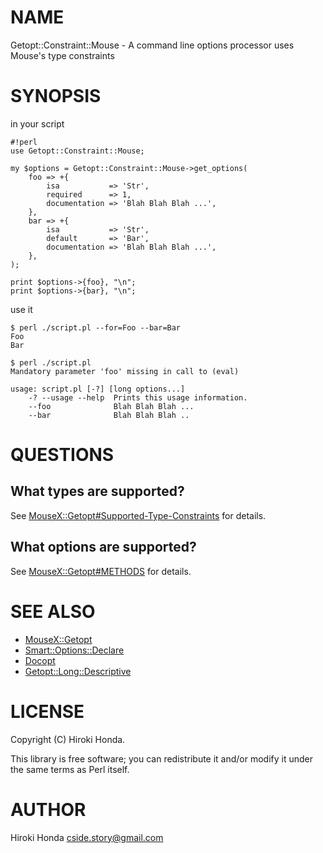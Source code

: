 # NAME

Getopt::Constraint::Mouse - A command line options processor uses Mouse's type constraints

# SYNOPSIS

in your script

    #!perl
    use Getopt::Constraint::Mouse;

    my $options = Getopt::Constraint::Mouse->get_options(
        foo => +{
            isa           => 'Str',
            required      => 1,
            documentation => 'Blah Blah Blah ...',
        },
        bar => +{
            isa           => 'Str',
            default       => 'Bar',
            documentation => 'Blah Blah Blah ...',
        },
    );

    print $options->{foo}, "\n";
    print $options->{bar}, "\n";

use it

    $ perl ./script.pl --for=Foo --bar=Bar
    Foo
    Bar

    $ perl ./script.pl
    Mandatory parameter 'foo' missing in call to (eval)

    usage: script.pl [-?] [long options...]
    	-? --usage --help  Prints this usage information.
    	--foo              Blah Blah Blah ...
    	--bar              Blah Blah Blah ..

# QUESTIONS

## What types are supported?

See [MouseX::Getopt\#Supported-Type-Constraints](http://search.cpan.org/perldoc?MouseX::Getopt\#Supported-Type-Constraints) for details.

## What options are supported?

See [MouseX::Getopt\#METHODS](http://search.cpan.org/perldoc?MouseX::Getopt\#METHODS) for details.

# SEE ALSO

- [MouseX::Getopt](http://search.cpan.org/perldoc?MouseX::Getopt)
- [Smart::Options::Declare](http://search.cpan.org/perldoc?Smart::Options::Declare)
- [Docopt](http://search.cpan.org/perldoc?Docopt)
- [Getopt::Long::Descriptive](http://search.cpan.org/perldoc?Getopt::Long::Descriptive)

# LICENSE

Copyright (C) Hiroki Honda.

This library is free software; you can redistribute it and/or modify
it under the same terms as Perl itself.

# AUTHOR

Hiroki Honda <cside.story@gmail.com>
